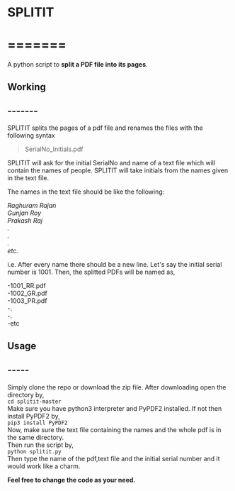 # SPLITIT  
# =======

A python script to **split a PDF file into its pages**.

## Working  
## -------  
SPLITIT splits the pages of a pdf file and renames the files with the following syntax

>SerialNo_Initials.pdf

SPLITIT will ask for the initial SerialNo and name of a text file which will contain the names of people. SPLITIT will take initials from the names given in the text file.

The names in the text file should be like the following:

*Raghuram Rajan  
Gunjan Roy  
Prakash Raj  
.  
.  
.  
etc.*

i.e. After every name there should be a new line.
Let's say the initial serial number is 1001. Then, the splitted PDFs will be named as,

-1001_RR.pdf  
-1002_GR.pdf  
-1003_PR.pdf  
-.  
-.  
-etc  

## Usage  
## -----  
Simply clone the repo or download the zip file. After downloading open the directory by,  
`cd splitit-master`  
Make sure you have python3 interpreter and PyPDF2 installed. If not then install PyPDF2 by,  
`pip3 install PyPDF2`  
Now, make sure the text file containing the names and the whole pdf is in the same directory.  
Then run the script by,  
`python splitit.py`  
Then type the name of the pdf,text file and the initial serial number and it would work like a charm.

**Feel free to change the code as your need.**